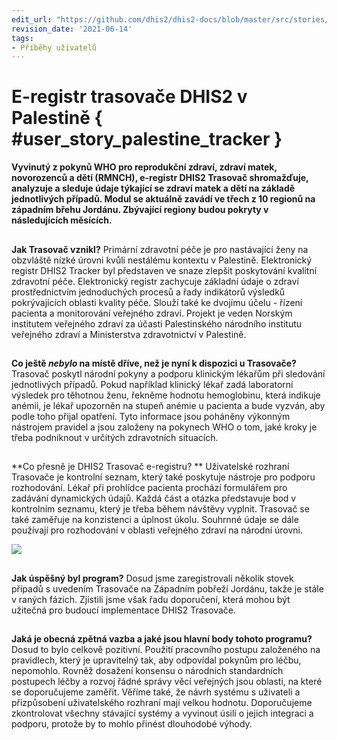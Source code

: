 ```yaml
---
edit_url: "https://github.com/dhis2/dhis2-docs/blob/master/src/stories/dhis2-tracker-e-registry-in-palestine.md"
revision_date: '2021-06-14'
tags:
- Příběhy uživatelů
---
```


# E-registr trasovače DHIS2 v Palestině { #user_story_palestine_tracker } 

**Vyvinutý z pokynů WHO pro reprodukční zdraví, zdraví matek, novorozenců a dětí (RMNCH), e-registr DHIS2 Trasovač shromažďuje, analyzuje a sleduje údaje týkající se zdraví matek a dětí na základě jednotlivých případů. Modul se aktuálně zavádí ve třech z 10 regionů na západním břehu Jordánu. Zbývající regiony budou pokryty v následujících měsících.**

## <!-- {-} -->

**Jak Trasovač vznikl?** Primární zdravotní péče je pro nastávající ženy na obzvláště nízké úrovni kvůli nestálému kontextu v Palestině. Elektronický registr DHIS2 Tracker byl představen ve snaze zlepšit poskytování kvalitní zdravotní péče. Elektronický registr zachycuje základní údaje o zdraví prostřednictvím jednoduchých procesů a řady indikátorů výsledků pokrývajících oblasti kvality péče. Slouží také ke dvojímu účelu - řízení pacienta a monitorování veřejného zdraví. Projekt je veden Norským institutem veřejného zdraví za účasti Palestinského národního institutu veřejného zdraví a Ministerstva zdravotnictví v Palestině.

## <!-- {-} -->

**Co ještě *nebylo* na místě dříve, než je nyní k dispozici u Trasovače?**
Trasovač poskytl národní pokyny a podporu klinickým lékařům při sledování jednotlivých případů. Pokud například klinický lékař zadá laboratorní výsledek pro těhotnou ženu, řekněme hodnotu hemoglobinu, která indikuje anémii, je lékař upozorněn na stupeň anémie u pacienta a bude vyzván, aby podle toho přijal opatření. Tyto informace jsou poháněny výkonným nástrojem pravidel a jsou založeny na pokynech WHO o tom, jaké kroky je třeba podniknout v určitých zdravotních situacích.

## <!-- {-} -->

**Co přesně je DHIS2 Trasovač e-registru? ** Uživatelské rozhraní Trasovače je kontrolní seznam, který také poskytuje nástroje pro podporu rozhodování. Lékař při prohlídce pacienta prochází formulářem pro zadávání dynamických údajů. Každá část a otázka představuje bod v kontrolním seznamu, který je třeba během návštěvy vyplnit. Trasovač se také zaměřuje na konzistenci a úplnost úkolu. Souhrnné údaje se dále používají pro rozhodování v oblasti veřejného zdraví na národní úrovni.

![](resources/images/use_cases/palestine_eRegistry_Tracker_management.png)

## <!-- {-} -->

**Jak úspěšný byl program?** Dosud jsme zaregistrovali několik stovek případů s uvedením Trasovače na Západním pobřeží Jordánu, takže je stále v raných fázích. Zjistili jsme však řadu doporučení, která mohou být užitečná pro budoucí implementace DHIS2 Trasovače.

## <!-- {-} -->

**Jaká je obecná zpětná vazba a jaké jsou hlavní body tohoto programu?** Dosud to bylo celkově pozitivní. Použití pracovního postupu založeného na pravidlech, který je upravitelný tak, aby odpovídal pokynům pro léčbu, nepomohlo. Rovněž dosažení konsensu o národních standardních postupech léčby a rozvoj řádné správy věcí veřejných jsou oblasti, na které se doporučujeme zaměřit. Věříme také, že návrh systému s uživateli a přizpůsobení uživatelského rozhraní mají velkou hodnotu. Doporučujeme zkontrolovat všechny stávající systémy a vyvinout úsilí o jejich integraci a podporu, protože by to mohlo přinést dlouhodobé výhody.

